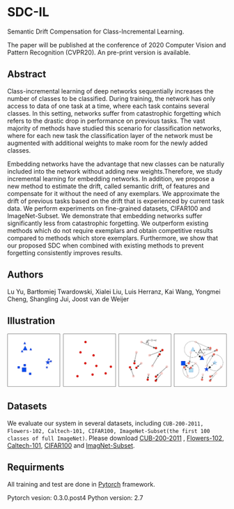 # SDC-IL
Semantic Drift Compensation for Class-Incremental Learning.

The paper will be published at the conference of 2020 Computer Vision and Pattern Recognition (CVPR20). An pre-print version is available.

## Abstract
Class-incremental learning of deep networks sequentially increases the number of classes to be classified. During training, the network has only access to data of one task at a time, where each task contains several classes. In this setting, networks suffer from catastrophic forgetting which refers to the drastic drop in performance on previous tasks. The vast majority of methods have studied this scenario for classification networks, where for each new task the classification layer of the network must be augmented with additional weights to make room for the newly added classes.

Embedding networks have the advantage that new classes can be naturally included into the network without adding new weights.Therefore, we study incremental learning for embedding networks. In addition, we propose a new method to estimate the drift, called semantic drift, of features and compensate for it without the need of any exemplars. We approximate the drift of previous tasks based on the drift that is experienced by current task data.
We perform experiments on fine-grained datasets, CIFAR100 and ImageNet-Subset. We demonstrate that embedding networks suffer significantly less from catastrophic forgetting. We outperform existing methods which do not require exemplars and obtain competitive results compared to methods which store exemplars. Furthermore, we show that our proposed SDC when combined with existing methods to prevent forgetting consistently improves results.

## Authors
Lu Yu, Bartłomiej Twardowski, Xialei Liu, Luis Herranz, Kai Wang, Yongmei Cheng, Shangling Jui, Joost van de Weijer

## Illustration
![figure](./SDC.png)

## Datasets
We evaluate our system in several datasets, including ```CUB-200-2011, Flowers-102, Caltech-101, CIFAR100, ImageNet-Subset(the first 100 classes of full ImageNet)```.
Please download [CUB-200-2011](http://www.vision.caltech.edu/visipedia/CUB-200-2011.html) , [Flowers-102](https://www.robots.ox.ac.uk/~vgg/data/flowers/102/), [Caltech-101](http://www.vision.caltech.edu/Image_Datasets/Caltech101/), [CIFAR100](https://www.cs.toronto.edu/~kriz/cifar.html) and [ImagNet-Subset](http://www.image-net.org).

## Requirments
All training and test are done in [Pytorch](https://pytorch.org/) framework.

Pytorch vesion: 0.3.0.post4
Python version: 2.7
